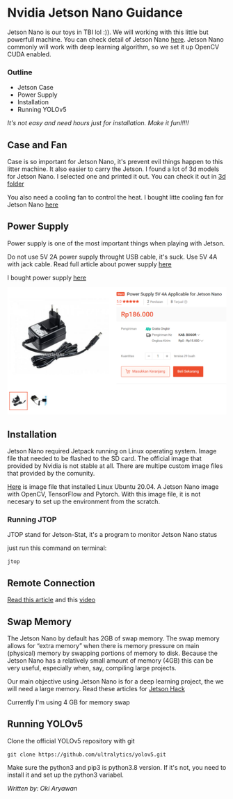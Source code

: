 # Nvidia Jetson Nano Guidance
Jetson Nano is our toys in TBI lol :)). We will working with this little but powerfull machine. You can check detail of Jetson Nano [here](https://developer.download.nvidia.com/assets/embedded/secure/jetson/Nano/docs/JetsonNano_DataSheet_DS09366001v1.1.pdf?Z0rNAR7mzYEvRE7l18gq1b3B4LE7ah__hD-mlwNLIE6R_xaijBKvycjrEXB29A1K_2QLik0HuYLCpCXM6FOLG5LpxOW54rSjc1Moq3DoOcb9G6H2RTdUbxO8K1x3CZu6-tL44aW4Io4N36jTBh1kn1FX9jniA8CWWWfh-ZkOe5fQFKeduj4l3-qaLxCyNQ&t=eyJscyI6ImdzZW8iLCJsc2QiOiJodHRwczpcL1wvd3d3Lmdvb2dsZS5jb21cLyJ9). Jetson Nano commonly will work with deep learning algorithm, so we set it up OpenCV CUDA enabled. 

### Outline
- Jetson Case
- Power Supply
- Installation
- Running YOLOv5

*It's not easy and need hours just for installation. Make it fun!!!!!*

## Case and Fan

Case is so important for Jetson Nano, it's prevent evil things happen to this litter machine. It also easier to carry the Jetson. I found a lot of 3d models for Jetson Nano. I selected one and printed it out. You can check it out in [3d folder](https://github.com/kangyolo/get-started-jetson-nano/tree/main/3d)

You also need a cooling fan to control the heat. I bought litte cooling fan for Jetson Nano [here](https://shopee.co.id/Dedicated-Cooling-Fan-for-Jetson-Nano-5V-3PIN-Reverse-proof-i.27499686.7977315796)

## Power Supply

Power supply is one of the most important things when playing with Jetson. 

Do not use 5V 2A power supply throught USB cable, it's suck. Use 5V 4A with jack cable. Read full article about power supply [here](https://jetsonhacks.com/2019/04/10/jetson-nano-use-more-power/)

I bought power supply [here](https://shopee.co.id/Power-Supply-5V-4A-Applicable-for-Jetson-Nano-i.27499686.7677332255)

![power supply](/doc/psu.PNG)


## Installation

Jetson Nano required Jetpack running on Linux operating system. Image file that needed to be flashed to the SD card. The official image that provided by Nvidia is not stable at all. There are multipe custom image files that provided by the comunity. 

[Here](https://github.com/Qengineering/Jetson-Nano-image) is image file that installed Linux Ubuntu 20.04. A Jetson Nano image with OpenCV, TensorFlow and Pytorch. With this image file, it is not necesary to set up the environment from the scratch.

### Running JTOP
JTOP stand for Jetson-Stat, it's a program to monitor Jetson Nano status

just run this command on terminal:

```
jtop
```
## Remote Connection
[Read this article](https://raspberry-valley.azurewebsites.net/NVIDIA-Jetson-Nano/) and this [video](https://www.youtube.com/watch?v=7-WMvmWVxJQ)

## Swap Memory
The Jetson Nano by default has 2GB of swap memory. The swap memory allows for “extra memory” when there is memory pressure on main (physical) memory by swapping portions of memory to disk. Because the Jetson Nano has a relatively small amount of memory (4GB) this can be very useful, especially when, say, compiling large projects.

Our main objective using Jetson Nano is for a deep learning project, the we will need a large memory.
Read these articles for [Jetson Hack](https://jetsonhacks.com/2019/11/28/jetson-nano-even-more-swap/) 

Currently I'm using 4 GB for memory swap

## Running YOLOv5

Clone the official YOLOv5 repository with git

```
git clone https://github.com/ultralytics/yolov5.git
```

Make sure the python3 and pip3 is python3.8 version. If it's not, you need to install it and set up the python3 variabel.

*Written by: Oki Aryawan*
